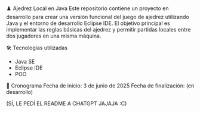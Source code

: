 ♟️ Ajedrez Local en Java
Este repositorio contiene un proyecto en desarrollo para crear una versión funcional del juego de ajedrez utilizando Java y el entorno de desarrollo Eclipse IDE. El objetivo principal es implementar las reglas básicas del ajedrez y permitir partidas locales entre dos jugadores en una misma máquina.

🛠️ Tecnologías utilizadas
  - Java SE
  - Eclipse IDE
  - POO

📅 Cronograma
Fecha de inicio: 3 de junio de 2025
Fecha de finalización: (en desarrollo)

(SÍ, LE PEDÍ EL README A CHATGPT JAJAJA :C)
